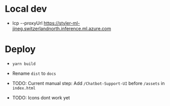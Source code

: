 # Local dev
- lcp --proxyUrl https://styler-ml-jjneg.switzerlandnorth.inference.ml.azure.com

# Deploy
- `yarn build`
- Rename `dist` to `docs`


- TODO: Current manual step: Add `/Chatbot-Support-UI` before `/assets` in `index.html`
- TODO: Icons dont work yet